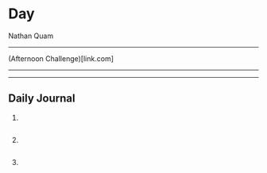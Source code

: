 # Day 
Nathan Quam

---

(Afternoon Challenge)[link.com]

---
---

## Daily Journal



1. 
```

```

2. 
```

```

3. 
```

```